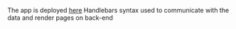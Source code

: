 The app is deployed [here](https://unehirondelle.github.io/myCakes/)
Handlebars syntax used to communicate with the data and render pages on back-end
